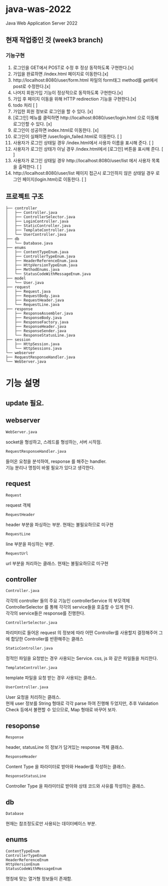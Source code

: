 # java-was-2022
Java Web Application Server 2022

## 현재 작업중인 것 (week3 branch)
### 기능구현
1. 로그인을 GET에서 POST로 수정 후 정상 동작하도록 구현한다.[x]
2. 가입을 완료하면 /index.html 페이지로 이동한다.[x]
3. http://localhost:8080/user/form.html 파일의 form태그 method를 get에서 post로 수정한다.[x]
4. 나머지 회원가입 기능이 정상적으로 동작하도록 구현한다.[x]
5. 가입 후 페이지 이동을 위해 HTTP redirection 기능을 구현한다.[x]
6. todo 처리 [ ]
7. 가입한 회원 정보로 로그인을 할 수 있다. [x]
8. [로그인] 메뉴를 클릭하면 http://localhost:8080/user/login.html 으로 이동해 로그인할 수 있다. [x]
9. 로그인이 성공하면 index.html로 이동한다. [x]
10. 로그인이 실패하면 /user/login_failed.html로 이동한다. [ ]
11. 사용자가 로그인 상태일 경우 /index.html에서 사용자 이름을 표시해 준다. [ ]
12. 사용자가 로그인 상태가 아닐 경우 /index.html에서 [로그인] 버튼을 표시해 준다. [ ]
13. 사용자가 로그인 상태일 경우 http://localhost:8080/user/list 에서 사용자 목록을 출력한다. [ ]
14. http://localhost:8080/user/list  페이지 접근시 로그인하지 않은 상태일 경우 로그인 페이지(login.html)로 이동한다. [ ]

## 프로젝트 구조
    ├── controller
    │   ├── Controller.java
    │   ├── ControllerSelector.java
    │   ├── LoginController.java
    │   ├── StaticController.java
    │   ├── TemplateController.java
    │   └── UserController.java
    ├── db
    │   └── Database.java
    ├── enums
    │   ├── ContentTypeEnum.java
    │   ├── ControllerTypeEnum.java
    │   ├── HeaderReferenceEnum.java
    │   ├── HttpVersionTypeEnum.java
    │   ├── MethodEnums.java
    │   └── StatusCodeWithMessageEnum.java
    ├── model
    │   └── User.java
    ├── request
    │   ├── Request.java
    │   ├── RequestBody.java
    │   ├── RequestHeader.java
    │   └── RequestLine.java
    ├── response
    │   ├── ResponseAssembler.java
    │   ├── ResponseBody.java
    │   ├── ResponseFactory.java
    │   ├── ResponseHeader.java
    │   ├── ResponseSender.java
    │   └── ResponseStatusLine.java
    ├── session
    │   ├── HttpSession.java
    │   └── HttpSessions.java
    └── webserver
    ├── RequestResponseHandler.java
    └── WebServer.java


# 기능 설명
## update 필요.
## webserver
    WebServer.java
socket을 형성하고, 스레드를 형성하는, 서버 시작점.

    RequestResponseHandler.java
들어온 요청을 분석하여, response 를 해주는 handler. <br>
기능 분리나 명칭이 바뀔 필요가 있다고 생각한다.

## request
    Request
request 객체

    RequestHeader
header 부분을 파싱하는 부분. 현재는 불필요하므로 미구현

    RequestLine
line 부분을 파싱하는 부분.

    RequestUrl
url 부분을 처리하는 클래스. 현재는 불필요하므로 미구현




## controller
    Controller.java
각각의 controller 들의 주요 기능인 controllerService 의 부모객체 <br>
ControllerSelector 를 통해 각각의 service들을 호출할 수 있게 한다.<br>
각각의 service들은 response를 진행한다.

    ControllerSelector.java
파리미터로 들어온 request 의 정보에 따라 어떤 Controller를 사용할지 결정해주어 그에 합당한 Controller를 반환해주는 클래스

    StaticController.java
정적인 파일을 요청받는 경우 사용되는 Service. css, js 와 같은 파일들을 처리한다.<br>

    TemplateController.java
template 파일을 요청 받는 경우 사용되는 클래스. 

    UserController.java
User 요청을 처리하는 클래스. <br>
현재 user 정보를 String 형태로 각각 parse 하여 진행해 두었지만, 추후 Validation Check 등에서 불편할 수 있으므로, Map 형태로 바꾸어 보자.

## resoponse
    Response 
header, statusLine 의 정보가 담겨있는 response 객체 클래스.

    ResponseHeader
Content Type 을 파라미터로 받아와 Header를 작성하는 클래스.

    ResponseStatusLine
Controller Type 을 파라미터로 받아와 상태 코드와 사유를 작성하는 클래스.

## db
    Database
현재는 참조정도로만 사용되는 데이터베이스 부분.

## enums
    ContentTypeEnum
    ControllerTypeEnum
    HeaderReferenceEnum
    HttpVersionEnum
    StatusCodeWithMessageEnum
명칭에 맞는 열거형 정보들이 존재함.


